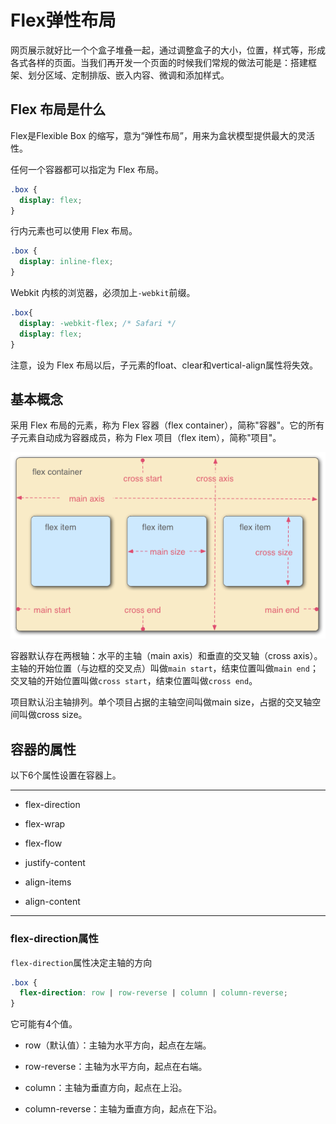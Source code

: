 # Flex弹性布局

网页展示就好比一个个盒子堆叠一起，通过调整盒子的大小，位置，样式等，形成各式各样的页面。当我们再开发一个页面的时候我们常规的做法可能是：搭建框架、划分区域、定制排版、嵌入内容、微调和添加样式。

## Flex 布局是什么

Flex是Flexible Box 的缩写，意为“弹性布局”，用来为盒状模型提供最大的灵活性。

任何一个容器都可以指定为 Flex 布局。

```css
.box {
  display: flex;
}
```

行内元素也可以使用 Flex 布局。

```css
.box {
  display: inline-flex;
}
```
Webkit 内核的浏览器，必须加上`-webkit`前缀。
```css
.box{
  display: -webkit-flex; /* Safari */
  display: flex;
}
```
注意，设为 Flex 布局以后，子元素的float、clear和vertical-align属性将失效。

## 基本概念

采用 Flex 布局的元素，称为 Flex 容器（flex container），简称"容器"。它的所有子元素自动成为容器成员，称为 Flex 项目（flex item），简称"项目"。

![An Image](./images/bg2015071004.png)


容器默认存在两根轴：水平的主轴（main axis）和垂直的交叉轴（cross axis）。主轴的开始位置（与边框的交叉点）叫做`main start`，结束位置叫做`main end`；交叉轴的开始位置叫做`cross start`，结束位置叫做`cross end`。

项目默认沿主轴排列。单个项目占据的主轴空间叫做main size，占据的交叉轴空间叫做cross size。

## 容器的属性

以下6个属性设置在容器上。

---
- flex-direction

- flex-wrap

- flex-flow

- justify-content

- align-items

- align-content
---
### flex-direction属性

`flex-direction`属性决定主轴的方向
```css
.box {
  flex-direction: row | row-reverse | column | column-reverse;
}
```
它可能有4个值。


- row（默认值）：主轴为水平方向，起点在左端。

- row-reverse：主轴为水平方向，起点在右端。

- column：主轴为垂直方向，起点在上沿。

- column-reverse：主轴为垂直方向，起点在下沿。

